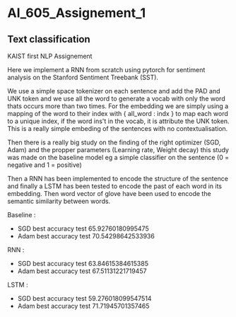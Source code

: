 # AI_605_Assignement_1
## Text classification 
KAIST first NLP Assignement

Here we implement a RNN from scratch using pytorch for sentiment analysis on the Stanford Sentiment Treebank (SST). 

We use a simple space tokenizer on each sentence and add the PAD and UNK token and we use all the word to generate a vocab with only the word thats occurs more than two times. For the embedding we are simply using a mapping of the word to their index with { all_word : indx } to map each word to a unique index, if the word ins't in the vocab, it is attribute the UNK token. This is a really simple embeding of the sentences with no contextualisation. 

Then there is a really big study on the finding of the right optimizer (SGD, Adam) and the propper parameters (Learning rate, Weight decay) this study was made on the baseline model eg a simple classifier on the sentence (0 = negative and 1 = positive) 

Then a RNN has been implemented to encode the structure of the sentence and finally a LSTM has been tested to encode the past of each word in its embedding. Then word vector of glove have been used to encode the semantic similarity between words. 


Baseline : 
- SGD  best accuracy test 65.92760180995475
- Adam best accuracy test 70.54298642533936

RNN : 
- SGD best accuracy test 63.84615384615385
- Adam best accuracy test 67.51131221719457


LSTM : 
- SGD best accuracy test 59.276018099547514
- Adam best accuracy test 71.71945701357465



